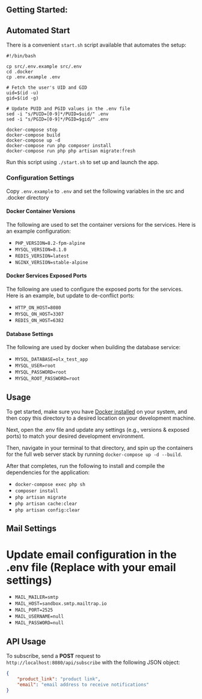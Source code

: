 ## Getting Started:

## Automated Start
There is a convenient `start.sh` script available that automates the setup:
```
#!/bin/bash

cp src/.env.example src/.env
cd .docker
cp .env.example .env

# Fetch the user's UID and GID
uid=$(id -u)
gid=$(id -g)

# Update PUID and PGID values in the .env file
sed -i "s/PUID=[0-9]*/PUID=$uid/" .env
sed -i "s/PGID=[0-9]*/PGID=$gid/" .env

docker-compose stop
docker-compose build
docker-compose up -d
docker-compose run php composer install
docker-compose run php php artisan migrate:fresh
```
Run this script using `./start.sh` to set up and launch the app.

### Configuration Settings
Copy `.env.example` to `.env` and set the following variables in the src and .docker directory

#### Docker Container Versions
The following are used to set the container versions for the services. Here is an example configuration:
- `PHP_VERSION=8.2-fpm-alpine`
- `MYSQL_VERSION=8.1.0`
- `REDIS_VERSION=latest`
- `NGINX_VERSION=stable-alpine`

#### Docker Services Exposed Ports
The following are used to configure the exposed ports for the services. Here is an example, but update to de-conflict ports:
- `HTTP_ON_HOST=8080`
- `MYSQL_ON_HOST=3307`
- `REDIS_ON_HOST=6382`

#### Database Settings
The following are used by docker when building the database service:
- `MYSQL_DATABASE=olx_test_app`
- `MYSQL_USER=root`
- `MYSQL_PASSWORD=root`
- `MYSQL_ROOT_PASSWORD=root`

## Usage

To get started, make sure you have [Docker installed](https://docs.docker.com/docker-for-mac/install/) on your system, and then copy this directory to a desired location on your development machine.

Next, open the .env file and update any settings (e.g., versions & exposed ports) to match your desired development environment.

Then, navigate in your terminal to that directory, and spin up the containers for the full web server stack by running `docker-compose up -d --build`.

After that completes, run the following to install and compile the dependencies for the application:

- `docker-compose exec php sh`
- `composer install`
- `php artisan migrate`
- `php artisan cache:clear`
- `php artisan config:clear`


## Mail Settings

# Update email configuration in the .env file (Replace with your email settings)
- `MAIL_MAILER=smtp`
- `MAIL_HOST=sandbox.smtp.mailtrap.io`
- `MAIL_PORT=2525`
- `MAIL_USERNAME=null`
- `MAIL_PASSWORD=null`

## API Usage

To subscribe, send a **POST** request to `http://localhost:8080/api/subscribe` with the following JSON object:

```json
{
    "product_link": "product link",
    "email": "email address to receive notifications"
}
```
